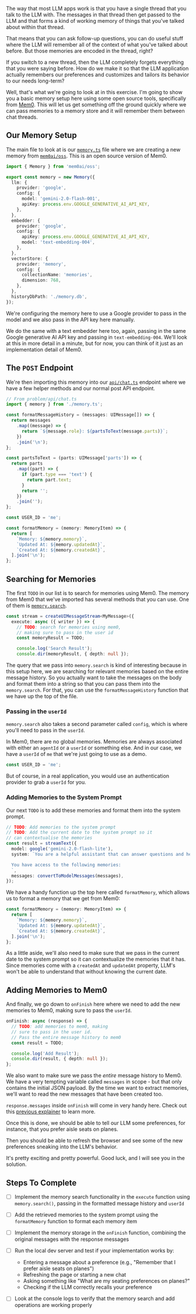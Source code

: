The way that most LLM apps work is that you have a single thread that you talk to the LLM with. The messages in that thread then get passed to the LLM and that forms a kind of working memory of things that you've talked about within that thread.

That means that you can ask follow-up questions, you can do useful stuff where the LLM will remember all of the context of what you've talked about before. But those memories are encoded in the thread, right?

If you switch to a new thread, then the LLM completely forgets everything that you were saying before. How do we make it so that the LLM application actually remembers our preferences and customizes and tailors its behavior to our needs long-term?

Well, that's what we're going to look at in this exercise. I'm going to show you a basic memory setup here using some open source tools, specifically from [Mem0](https://mem0.ai/). This will let us get something off the ground quickly where we can pass memories to a memory store and it will remember them between chat threads.

## Our Memory Setup

The main file to look at is our [`memory.ts`](./api/memory.ts) file where we are creating a new memory from [`mem0ai/oss`](https://github.com/mem0ai/mem0). This is an open source version of Mem0.

```ts
import { Memory } from 'mem0ai/oss';

export const memory = new Memory({
  llm: {
    provider: 'google',
    config: {
      model: 'gemini-2.0-flash-001',
      apiKey: process.env.GOOGLE_GENERATIVE_AI_API_KEY,
    },
  },
  embedder: {
    provider: 'google',
    config: {
      apiKey: process.env.GOOGLE_GENERATIVE_AI_API_KEY,
      model: 'text-embedding-004',
    },
  },
  vectorStore: {
    provider: 'memory',
    config: {
      collectionName: 'memories',
      dimension: 768,
    },
  },
  historyDbPath: './memory.db',
});
```

We're configuring the memory here to use a Google provider to pass in the model and we also pass in the API key here manually.

We do the same with a text embedder here too, again, passing in the same Google generative AI API key and passing in `text-embedding-004`. We'll look at this in more detail in a minute, but for now, you can think of it just as an implementation detail of Mem0.

## The `POST` Endpoint

We're then importing this memory into our [`api/chat.ts`](./api/chat.ts) endpoint where we have a few helper methods and our normal post API endpoint.

```ts
// From problem/api/chat.ts
import { memory } from './memory.ts';

const formatMessageHistory = (messages: UIMessage[]) => {
  return messages
    .map((message) => {
      return `${message.role}: ${partsToText(message.parts)}`;
    })
    .join('\n');
};

const partsToText = (parts: UIMessage['parts']) => {
  return parts
    .map((part) => {
      if (part.type === 'text') {
        return part.text;
      }
      return '';
    })
    .join('');
};

const USER_ID = 'me';

const formatMemory = (memory: MemoryItem) => {
  return [
    `Memory: ${memory.memory}`,
    `Updated At: ${memory.updatedAt}`,
    `Created At: ${memory.createdAt}`,
  ].join('\n');
};
```

## Searching for Memories

The first `TODO` in our list is to search for memories using Mem0. The memory from Mem0 that we've imported has several methods that you can use. One of them is [`memory.search`](https://docs.mem0.ai/open-source/node-quickstart#search-memories).

```ts
const stream = createUIMessageStream<MyMessage>({
  execute: async ({ writer }) => {
    // TODO: search for memories using mem0,
    // making sure to pass in the user id
    const memoryResult = TODO;

    console.log('Search Result');
    console.dir(memoryResult, { depth: null });
```

The query that we pass into `memory.search` is kind of interesting because in this setup here, we are searching for relevant memories based on the entire message history. So you actually want to take the messages on the body and format them into a string so that you can pass them into the `memory.search`. For that, you can use the `formatMessageHistory` function that we have up the top of the file.

### Passing in the `userId`

`memory.search` also takes a second parameter called `config`, which is where you'll need to pass in the `userId`.

In Mem0, there are no global memories. Memories are always associated with either an `agentId` or a `userId` or something else. And in our case, we have a `userId` of `me` that we're just going to use as a demo.

```ts
const USER_ID = 'me';
```

But of course, in a real application, you would use an authentication provider to grab a `userId` for you.

### Adding Memories to the System Prompt

Our next `TODO` is to add these memories and format them into the system prompt.

```ts
// TODO: Add memories to the system prompt
// TODO: Add the current date to the system prompt so it
// can contextualise the memories
const result = streamText({
  model: google('gemini-2.0-flash-lite'),
  system: `You are a helpful assistant that can answer questions and help with tasks.

  You have access to the following memories:
  `,
  messages: convertToModelMessages(messages),
});
```

We have a handy function up the top here called `formatMemory`, which allows us to format a memory that we get from Mem0:

```ts
const formatMemory = (memory: MemoryItem) => {
  return [
    `Memory: ${memory.memory}`,
    `Updated At: ${memory.updatedAt}`,
    `Created At: ${memory.createdAt}`,
  ].join('\n');
};
```

As a little aside, we'll also need to make sure that we pass in the current date to the system prompt so it can contextualize the memories that it has. Since memories come with a `createdAt` and `updatedAt` property, LLM's won't be able to understand that without knowing the current date.

## Adding Memories to Mem0

And finally, we go down to `onFinish` here where we need to add the new memories to Mem0, making sure to pass the `userId`.

```ts
onFinish: async (response) => {
  // TODO: add memories to mem0, making
  // sure to pass in the user id.
  // Pass the entire message history to mem0
  const result = TODO;

  console.log('Add Result');
  console.dir(result, { depth: null });
};
```

We also want to make sure we pass the _entire_ message history to Mem0. We have a very tempting variable called `messages` in scope - but that only contains the initial JSON payload. By the time we want to extract memories, we'll want to read the new messages that have been created too.

`response.messages` inside `onFinish` will come in very handy here. Check out this [previous explainer](/exercises/03-persistence/03.1-on-finish/explainer/readme.md) to learn more.

Once this is done, we should be able to tell our LLM some preferences, for instance, that you prefer aisle seats on planes.

Then you should be able to refresh the browser and see some of the new preferences sneaking into the LLM's behavior.

It's pretty exciting and pretty powerful. Good luck, and I will see you in the solution.

## Steps To Complete

- [ ] Implement the memory search functionality in the `execute` function using `memory.search()`, passing in the formatted message history and `userId`

- [ ] Add the retrieved memories to the system prompt using the `formatMemory` function to format each memory item

- [ ] Implement the memory storage in the `onFinish` function, combining the original messages with the response messages

- [ ] Run the local dev server and test if your implementation works by:
  - Entering a message about a preference (e.g., "Remember that I prefer aisle seats on planes")
  - Refreshing the page or starting a new chat
  - Asking something like "What are my seating preferences on planes?"
  - Checking if the LLM correctly recalls your preference

- [ ] Look at the console logs to verify that the memory search and add operations are working properly
